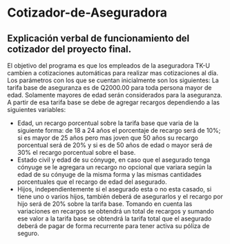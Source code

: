 # Cotizador-de-Aseguradora
## Explicación verbal de funcionamiento del cotizador del proyecto final.

El objetivo del programa es que los empleados de la aseguradora TK-U cambien a cotizaciones automáticas para realizar mas cotizaciones al día. Los parámetros con los que se cuentan inicialmente son los siguientes:
La tarifa base de aseguranza es de Q2000.00 para toda persona mayor de edad. Solamente mayores de edad serán considerados para la aseguranza. 
A partir de esa tarifa base se debe de agregar recargos dependiendo a las siguientes variables:
* Edad, un recargo porcentual sobre la tarifa base que varia de la siguiente forma: de 18 a 24 años el porcentaje de recargo será de 10%; si es mayor de 25 años pero mas joven que 50 años su recargo porcentual será de 20% y si es de 50 años de edad o mayor será de 30% el recargo porcentual sobre el base.
* Estado civil y edad de su cónyuge, en caso que el asegurado tenga cónyuge se le agregara un recargo no opcional que variara según la edad de su cónyuge de la misma forma y las mismas cantidades porcentuales que el recargo de edad del asegurado.
* Hijos, independientemente si el asegurado esta o no esta casado, si tiene uno o varios hijos, también deberá de asegurarlos y el recargo por hijo será de 20% sobre la tarifa base. 
Tomando en cuenta las variaciones en recargos se obtendrá un total de recargos y sumando ese valor a la tarifa base se obtendrá la tarifa total que el asegurado deberá de pagar de forma recurrente para tener activa su póliza de seguro.
